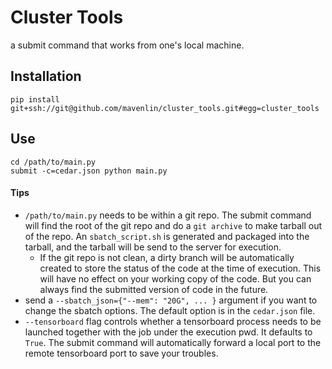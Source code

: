 # Cluster Tools
a submit command that works from one's local machine.

## Installation
```shell
pip install git+ssh://git@github.com/mavenlin/cluster_tools.git#egg=cluster_tools
```

## Use
```shell
cd /path/to/main.py
submit -c=cedar.json python main.py
```
#### Tips
- `/path/to/main.py` needs to be within a git repo. The submit command will find the root of the git repo and do a `git archive` to make tarball out of the repo. An `sbatch_script.sh` is generated and packaged into the tarball, and the tarball will be send to the server for execution.
  - If the git repo is not clean, a dirty branch will be automatically created to store the status of the code at the time of execution. This will have no effect on your working copy of the code. But you can always find the submitted version of code in the future.
- send a `--sbatch_json={"--mem": "20G", ... }` argument if you want to change the sbatch options. The default option is in the `cedar.json` file.
- `--tensorboard` flag controls whether a tensorboard process needs to be launched together with the job under the execution pwd. It defaults to `True`. The submit command will automatically forward a local port to the remote tensorboard port to save your troubles.
